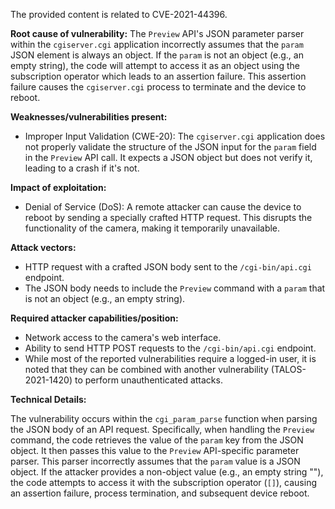 The provided content is related to CVE-2021-44396.

**Root cause of vulnerability:**
The `Preview` API's JSON parameter parser within the `cgiserver.cgi` application incorrectly assumes that the `param` JSON element is always an object. If the `param` is not an object (e.g., an empty string), the code will attempt to access it as an object using the subscription operator which leads to an assertion failure. This assertion failure causes the `cgiserver.cgi` process to terminate and the device to reboot.

**Weaknesses/vulnerabilities present:**
- Improper Input Validation (CWE-20): The `cgiserver.cgi` application does not properly validate the structure of the JSON input for the `param` field in the `Preview` API call. It expects a JSON object but does not verify it, leading to a crash if it's not.

**Impact of exploitation:**
- Denial of Service (DoS): A remote attacker can cause the device to reboot by sending a specially crafted HTTP request. This disrupts the functionality of the camera, making it temporarily unavailable.

**Attack vectors:**
- HTTP request with a crafted JSON body sent to the `/cgi-bin/api.cgi` endpoint.
- The JSON body needs to include the `Preview` command with a `param` that is not an object (e.g., an empty string).

**Required attacker capabilities/position:**
- Network access to the camera's web interface.
- Ability to send HTTP POST requests to the `/cgi-bin/api.cgi` endpoint.
- While most of the reported vulnerabilities require a logged-in user, it is noted that they can be combined with another vulnerability (TALOS-2021-1420) to perform unauthenticated attacks.

**Technical Details:**

The vulnerability occurs within the `cgi_param_parse` function when parsing the JSON body of an API request. Specifically, when handling the `Preview` command, the code retrieves the value of the `param` key from the JSON object. It then passes this value to the `Preview` API-specific parameter parser. This parser incorrectly assumes that the `param` value is a JSON object. If the attacker provides a non-object value (e.g., an empty string ""), the code attempts to access it with the subscription operator (`[]`), causing an assertion failure, process termination, and subsequent device reboot.